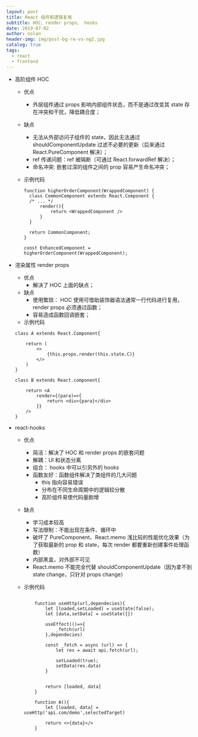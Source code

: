 ```yaml
---
layout: post
title: React 组件和逻辑复用
subtitle: HOC、render props、 hooks
date: 2019-07-02
author: nolan
header-img: img/post-bg-re-vs-ng2.jpg
catalog: true
tags:
  - react
  - frontend
---
```


- 高阶组件 HOC

  - 优点
    - 外层组件通过 props 影响内部组件状态，而不是通过改变其 state 存在冲突和干扰，降低耦合度；
  - 缺点
    - 无法从外部访问子组件的 state，因此无法通过 shouldComponentUpdate 过滤不必要的更新（后来通过 React.PureComponent 解决）；
    - ref 传递问题：ref 被隔断（可通过 React.forwardRef 解决）；
    - 命名冲突: 嵌套过深的组件之间的 prop 容易产生命名冲突；
  - 示例代码

    ```
    function higherOrderComponent(WrappedComponent) {
      class CommonComponent extends React.Component {
      /* ... */
          render(){
              return <WrappedComponent />
          }
      }

      return CommonComponent;
    }

    const EnhancedComponent = higherOrderComponent(WrappedComponent);

    ```

- 渲染属性 render props

  - 优点
    - 解决了 HOC 上面的缺点；
  - 缺点
    - 使用繁琐： HOC 使用可借助装饰器语法通常一行代码进行复用，render props 必须通过函数；
    - 容易造成函数回调嵌套；
  - 示例代码

  ```
  class A extends React.Component{

      return (
          <>
              {this.props.render(this.state.C)}
          </>
      )
  }

  class B extends React.component{

      return <A
          render={(para)=>{
              return <div>{para}</div>
          }}
      />
  }

  ```

- react-hooks

  - 优点
    - 简洁：解决了 HOC 和 render props 的嵌套问题
    - 解耦：UI 和状态分离
    - 组合： hooks 中可以引另外的 hooks
    - 函数友好：函数组件解决了类组件的几大问题
      - this 指向容易错误
      - 分布在不同生命周期中的逻辑较分散
      - 高阶组件易使代码量剧增
  - 缺点
    - 学习成本较高
    - 写法限制：不能出现在条件、循环中
    - 破坏了 PureComponent、React.memo 浅比较的性能优化效果（为了获取最新的 prop 和 state，每次 render 都要重新创建事件处理函数）
    - 内部黑盒，对外部不可见
    - React.memo 不能完全代替 shouldComponentUpdate（因为拿不到 state change，只针对 props change）
  - 示例代码

    ```

        function useHttp(url,dependecies){
            let [loaded,setLoaded] = useState(false);
            let [data,setData] = useState({})

            useEffect(()=>{
                _fetch(url)
            },dependecies)

            const _fetch = async (url) => {
                let res = await api.fetch(url);

                setLoaded(true);
                setData(res.data)
            }


            return [loaded, data]
        }

        function A(){
            let [loaded, data] = useHttp('api.com/demo',selectedTarget)

            return <>{data}</>
        }

    ```
